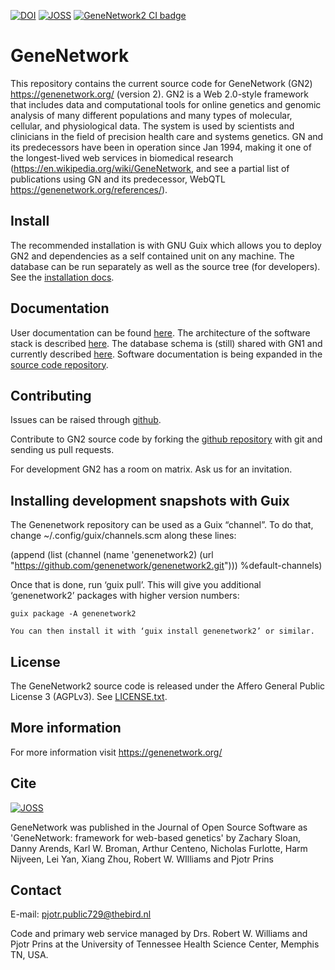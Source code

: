 [![DOI](https://zenodo.org/badge/5591/genenetwork/genenetwork2.svg)](https://zenodo.org/badge/latestdoi/5591/genenetwork/genenetwork2) [![JOSS](http://joss.theoj.org/papers/10.21105/joss.00025/status.svg)](http://joss.theoj.org/papers/10.21105/joss.00025)
[![GeneNetwork2 CI
badge](https://ci.genenetwork.org/badge/genenetwork2.svg)](https://ci.genenetwork.org/jobs/genenetwork2)


# GeneNetwork

This repository contains the current source code for GeneNetwork (GN2) https://genenetwork.org/ (version 2). GN2 is a Web 2.0-style framework that includes data and computational tools for online genetics and genomic analysis of many different populations and many types of molecular, cellular, and physiological data. The system is used by scientists and clinicians in the field of precision health care and systems genetics. GN and its predecessors have been in operation since Jan 1994, making it one of the longest-lived web services in biomedical research (https://en.wikipedia.org/wiki/GeneNetwork, and see a partial list of publications using GN and its predecessor, WebQTL https://genenetwork.org/references/).

## Install

The recommended installation is with GNU Guix which allows you to deploy GN2 and dependencies as a self contained unit on any machine. The database can be run separately as well as the source tree (for developers).  See the [installation docs](doc/README.org).

## Documentation

User documentation can be found [here](https://genenetwork.org/help).  The architecture of the software stack is described [here](./doc/Architecture.org).  The database schema is (still) shared with GN1 and currently described [here](http://www.genenetwork.org/webqtl/main.py?FormID=schemaShowPage). Software documentation is being expanded in the [source code repository](https://github.com/genenetwork/genenetwork2/tree/master/doc).

## Contributing

Issues can be raised through
[github](https://issues.genenetwork.org/).

Contribute to GN2 source code by forking the
[github repository](https://github.com/genenetwork/genenetwork2/) with
git and sending us pull requests.

For development GN2 has a room on matrix. Ask us for an invitation.

## Installing development snapshots with Guix

The Genenetwork repository can be used as a Guix “channel”.  To do that, change
~/.config/guix/channels.scm along these lines:

  (append (list (channel
                 (name 'genenetwork2)
                 (url "https://github.com/genenetwork/genenetwork2.git")))
   %default-channels)

  Once that is done, run ‘guix pull’.  This will give you additional ‘genenetwork2’
  packages with higher version numbers:

    guix package -A genenetwork2

    You can then install it with ‘guix install genenetwork2’ or similar.

## License

The GeneNetwork2 source code is released under the Affero General
Public License 3 (AGPLv3). See [LICENSE.txt](LICENSE.txt).


## More information

For more information visit https://genenetwork.org/

## Cite

[![JOSS](http://joss.theoj.org/papers/10.21105/joss.00025/status.svg)](http://joss.theoj.org/papers/10.21105/joss.00025)

GeneNetwork was published in the Journal of Open Source Software as 'GeneNetwork: framework for web-based genetics' by Zachary Sloan, Danny Arends, Karl W. Broman, Arthur Centeno, Nicholas Furlotte, Harm Nijveen, Lei Yan, Xiang Zhou, Robert W. WIlliams and Pjotr Prins

## Contact

E-mail: pjotr.public729@thebird.nl

Code and primary web service managed by Drs. Robert W. Williams and Pjotr Prins at the University of Tennessee Health Science Center, Memphis TN, USA.
